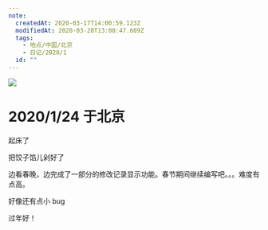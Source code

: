 ```yaml
---
note:
  createdAt: 2020-03-17T14:00:59.123Z
  modifiedAt: 2020-03-20T13:08:47.609Z
  tags:
    - 地点/中国/北京
    - 日记/2020/1
  id: ""
---
```


![](https://cn.bing.com/th?id=OHR.Lunarnewyeareve2020_ZH-CN1514309048_UHD.jpg&pid=hp&w=3840&h=2160&rs=1&c=4&r=0)

# 2020/1/24 于北京

<!-- @timer "date":"Fri Jan 24 2020 08:20:53 GMT+0800 (CST)" -->

起床了

<!-- @timer "date":"Fri Jan 24 2020 16:53:24 GMT+0800 (CST)","duration":"about 9 hours" -->

把饺子馅儿剁好了

<!-- @timer "date":"Fri Jan 24 2020 21:40:10 GMT+0800 (CST)","duration":"about 5 hours" -->

边看春晚，边完成了一部分的修改记录显示功能。春节期间继续编写吧。。。难度有点高。

<!-- @timer "date":"Fri Jan 24 2020 22:00:32 GMT+0800 (CST)","duration":"20 minutes" -->

好像还有点小 bug

<!-- @timer "date":"Sat Jan 25 2020 00:02:03 GMT+0800 (CST)","duration":"about 2 hours" -->

过年好！

